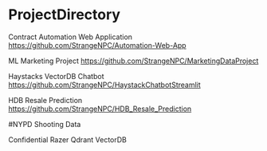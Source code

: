 # ProjectDirectory

Contract Automation Web Application
https://github.com/StrangeNPC/Automation-Web-App

ML Marketing Project
https://github.com/StrangeNPC/MarketingDataProject

Haystacks VectorDB Chatbot
https://github.com/StrangeNPC/HaystackChatbotStreamlit

HDB Resale Prediction
https://github.com/StrangeNPC/HDB_Resale_Prediction

#NYPD Shooting Data

Confidential
Razer Qdrant VectorDB
